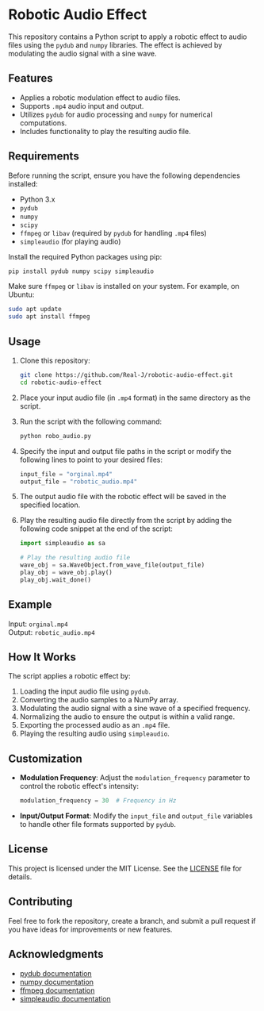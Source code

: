 # Robotic Audio Effect

This repository contains a Python script to apply a robotic effect to audio files using the `pydub` and `numpy` libraries. The effect is achieved by modulating the audio signal with a sine wave.

## Features
- Applies a robotic modulation effect to audio files.
- Supports `.mp4` audio input and output.
- Utilizes `pydub` for audio processing and `numpy` for numerical computations.
- Includes functionality to play the resulting audio file.

## Requirements

Before running the script, ensure you have the following dependencies installed:

- Python 3.x
- `pydub`
- `numpy`
- `scipy`
- `ffmpeg` or `libav` (required by `pydub` for handling `.mp4` files)
- `simpleaudio` (for playing audio)

Install the required Python packages using pip:

```bash
pip install pydub numpy scipy simpleaudio
```

Make sure `ffmpeg` or `libav` is installed on your system. For example, on Ubuntu:

```bash
sudo apt update
sudo apt install ffmpeg
```

## Usage

1. Clone this repository:

   ```bash
   git clone https://github.com/Real-J/robotic-audio-effect.git
   cd robotic-audio-effect
   ```

2. Place your input audio file (in `.mp4` format) in the same directory as the script.

3. Run the script with the following command:

   ```bash
   python robo_audio.py
   ```

4. Specify the input and output file paths in the script or modify the following lines to point to your desired files:

   ```python
   input_file = "orginal.mp4"
   output_file = "robotic_audio.mp4"
   ```

5. The output audio file with the robotic effect will be saved in the specified location.

6. Play the resulting audio file directly from the script by adding the following code snippet at the end of the script:

   ```python
   import simpleaudio as sa

   # Play the resulting audio file
   wave_obj = sa.WaveObject.from_wave_file(output_file)
   play_obj = wave_obj.play()
   play_obj.wait_done()
   ```

## Example

Input: `orginal.mp4`  
Output: `robotic_audio.mp4`

## How It Works

The script applies a robotic effect by:
1. Loading the input audio file using `pydub`.
2. Converting the audio samples to a NumPy array.
3. Modulating the audio signal with a sine wave of a specified frequency.
4. Normalizing the audio to ensure the output is within a valid range.
5. Exporting the processed audio as an `.mp4` file.
6. Playing the resulting audio using `simpleaudio`.

## Customization

- **Modulation Frequency**: Adjust the `modulation_frequency` parameter to control the robotic effect's intensity:
  ```python
  modulation_frequency = 30  # Frequency in Hz
  ```

- **Input/Output Format**: Modify the `input_file` and `output_file` variables to handle other file formats supported by `pydub`.

## License

This project is licensed under the MIT License. See the [LICENSE](LICENSE) file for details.

## Contributing

Feel free to fork the repository, create a branch, and submit a pull request if you have ideas for improvements or new features.


## Acknowledgments

- [pydub documentation](https://pydub.com/)
- [numpy documentation](https://numpy.org/)
- [ffmpeg documentation](https://ffmpeg.org/)
- [simpleaudio documentation](https://simpleaudio.readthedocs.io/)

